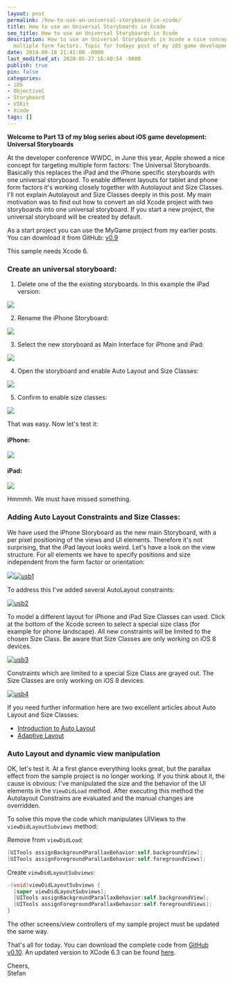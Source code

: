 ```yaml
---
layout: post
permalink: /how-to-use-an-universal-storyboard-in-xcode/
title: How to use an Universal Storyboards in Xcode
seo_title: How to use an Universal Storyboards in Xcode
description: How to use an Universal Storyboards in Xcode a nice concept for targeting
  multiple form factors. Topic for todays post of my iOS game development blog
date: 2014-09-18 21:41:00 -0000
last_modified_at: 2020-05-27 16:40:54 -0000
publish: true
pin: false
categories:
- iOS
- ObjectiveC
- Storyboard
- UIKit
- Xcode
tags: []
---
```

**Welcome to Part 13 of my blog series about iOS game development: Universal Storyboards**

At the developer conference WWDC, in June this year, Apple showed a nice concept for targeting multiple form factors: The Universal Storyboards. Basically this replaces the iPad and the iPhone specific storyboards with one universal storyboard. To enable different layouts for tablet and phone form factors it's working closely together with Autolayout and Size Classes. I'll not explain Autolayout and Size Classes deeply in this post. My main motivation was to find out how to convert an old Xcode project with two storyboards into one universal storyboard. If you start a new project, the universal storyboard will be created by default.

As a start project you can use the MyGame project from my earlier posts. You can download it from GitHub: [v0.9](https://github.com/stfnjstn/MyFirstGame/releases/tag/v0.9)

This sample needs Xcode 6.

### Create an universal storyboard:

1. Delete one of the the existing storyboards. In this example the iPad version:

[![](/assets/2014/09/Bildschirmfoto-2014-08-10-um-23.43.12.png)](/assets/2014/09/Bildschirmfoto-2014-08-10-um-23.43.12.png)

2. Rename the iPhone Storyboard:

[![](/assets/2014/09/Bildschirmfoto-2014-08-10-um-23.43.54-1.jpg)](/assets/2014/09/Bildschirmfoto-2014-08-10-um-23.43.54-1.jpg)

3. Select the new storyboard as Main Interface for iPhone and iPad:

[![](/assets/2014/09/Bildschirmfoto-2014-08-10-um-23.44.29.png)](/assets/2014/09/Bildschirmfoto-2014-08-10-um-23.44.29.png)

4. Open the storyboard and enable Auto Layout and Size Classes:

[![](/assets/2014/09/Bildschirmfoto-2014-08-10-um-23.47.29.png)](/assets/2014/09/Bildschirmfoto-2014-08-10-um-23.47.29.png)

5. Confirm to enable size classes:

[![](/assets/2014/09/Bildschirmfoto-2014-08-10-um-23.47.37-1.jpg)](/assets/2014/09/Bildschirmfoto-2014-08-10-um-23.47.37-1.jpg)

That was easy. Now let's test it:

#### iPhone:

[![](/assets/2014/09/Foto-1-1.jpg)](/assets/2014/09/Foto-1-1.jpg)

#### iPad:
[![](/assets/2014/09/IMG_0002_2.jpg)](/assets/2014/09/IMG_0002_2.jpg)

Hmmmh. We must have missed something.

### Adding Auto Layout Constraints and Size Classes:

We have used the iPhone Storyboard as the new main Storyboard, with a per pixel positioning of the views and UI elements. Therefore it's not surprising, that the iPad layout looks weird. 
Let's have a look on the view structure. For all elements we have to specify positions and size independent from the form factor or orientation:

[![](/assets/2014/09/Bildschirmfoto%2B2014-08-14%2Bum%2B00.59.08.png)](/assets/2014/09/Bildschirmfoto%2B2014-08-14%2Bum%2B00.59.08.png)[![usb1](/assets/2014/09/usb1.png)](/assets/2014/09/usb1.png)

To address this I've added several AutoLayout constraints:

[![usb2](/assets/2014/09/usb2-1.jpg)](/assets/2014/09/usb2-1.jpg)

To model a different layout for iPhone and iPad Size Classes can used. Click at the bottom of the Xcode screen to select a special size class (for example for phone landscape). All new constraints will be limited to the chosen Size Class. Be aware that Size Classes are only working on iOS 8 devices.

[![usb3](/assets/2014/09/usb3-1.jpg)](/assets/2014/09/usb3-1.jpg)

Constraints which are limited to a special Size Class are grayed out. The Size Classes are only working on iOS 8 devices.

[![usb4](/assets/2014/09/usb4-1.jpg)](/assets/2014/09/usb4-1.jpg)

If you need further information here are two excellent articles about Auto Layout and Size Classes:

  * [Introduction to Auto Layout](http://www.appcoda.com/introduction-auto-layout/)
  * [Adaptive Layout](http://www.shinobicontrols.com/blog/posts/2014/07/28/ios8-day-by-day-day-7-adaptive-layout-and-uitraitcollection)


### Auto Layout and dynamic view manipulation

OK, let's test it. At a first glance everything looks great, but the parallax effect from the sample project is no longer working. If you think about it, the cause is obvious: I've manipulated the size and the behavior of the UI elements in the ``ViewDidLoad`` method. After executing this method the Autolayout Constrains are evaluated and the manual changes are overridden.

To solve this move the code which manipulates UIViews to the ``viewDidLayoutSubviews`` method:

Remove from ``viewDidLoad``:
```objectivec
[UITools assignBackgroundParallaxBehavior:self.backgroundView];
[UITools assignForegroundParallaxBehavior:self.foregroundViews];
```

Create ``viewDidLayoutSubviews``:

```objectivec
-(void)viewDidLayoutSubviews {
  [super viewDidLayoutSubviews];
  [UITools assignBackgroundParallaxBehavior:self.backgroundView];
  [UITools assignForegroundParallaxBehavior:self.foregroundViews];
}
```

The other screens/view controllers of my sample project must be updated the same way.

That's all for today. You can download the complete code from [GitHub v0.10](https://github.com/stfnjstn/MyFirstGame/releases/tag/v0.10). An updated version to XCode 6.3 can be found [here](https://github.com/stfnjstn/MyFirstGame).

Cheers,   
Stefan
